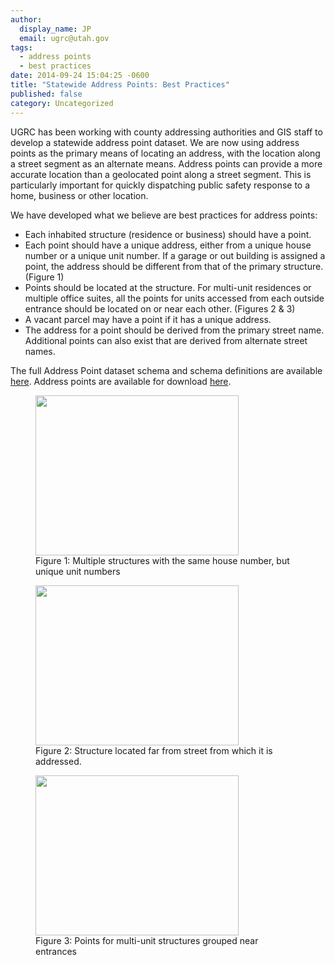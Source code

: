 ```yaml
---
author:
  display_name: JP
  email: ugrc@utah.gov
tags:
  - address points
  - best practices
date: 2014-09-24 15:04:25 -0600
title: "Statewide Address Points: Best Practices"
published: false
category: Uncategorized
---
```


UGRC has been working with county addressing authorities and GIS staff to develop a statewide address point dataset. We are now using address points as the primary means of locating an address, with the location along a street segment as an alternate means. Address points can provide a more accurate location than a geolocated point along a street segment. This is particularly important for quickly dispatching public safety response to a home, business or other location.

We have developed what we believe are best practices for address points:

- Each inhabited structure (residence or business) should have a point.
- Each point should have a unique address, either from a unique house number or a unique unit number. If a garage or out building is assigned a point, the address should be different from that of the primary structure. (Figure 1)
- Points should be located at the structure. For multi-unit residences or multiple office suites, all the points for units accessed from each outside entrance should be located on or near each other. (Figures 2 & 3)
- A vacant parcel may have a point if it has a unique address.
- The address for a point should be derived from the primary street name. Additional points can also exist that are derived from alternate street names.

The full Address Point dataset schema and schema definitions are available <a href="https://docs.google.com/document/d/1eTgknNbA0UNXnyMDR5q9gFAm0-XtNYQpLLYPSZtCLTU/edit#">here</a>. Address points are available for download <a href="{% link data/location/address-data/index.html %}">here</a>.

<figure class="caption caption--left"><a href="{% link images/Basemap.jpg %}"><img class="caption__image" src="{% link images/Basemap.jpg %}" alt="" title="Basemap" width="325" height="256"/></a><figcaption class="caption__text">Figure 1: Multiple structures with the same house number, but unique unit numbers</figcaption></figure>
<figure class="caption caption--left"><a href="{% link images/BasemapB.jpg %}"><img class="caption__image" src="{% link images/BasemapB.jpg %}" alt="" title="BasemapB" width="325" height="256"/></a><figcaption class="caption__text">Figure 2: Structure located far from street from which it is addressed.</figcaption></figure>
<figure class="caption caption--left"><a href="{% link images/BasemapC.jpg %}"><img class="caption__image" src="{% link images/BasemapC.jpg %}" alt="" title="Unique Unit Numbers" width="325" height="256" /></a><figcaption class="caption__text">Figure 3: Points for multi-unit structures grouped near entrances</figcaption></figure>

